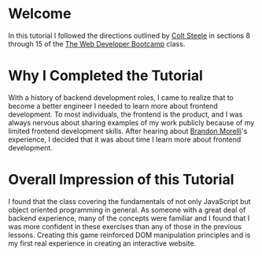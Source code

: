 # Welcome
In this tutorial I followed the directions outlined by [Colt Steele]( https://www.linkedin.com/in/coltsteele/) in sections 8 through 15 of the [The Web Developer Bootcamp]( https://www.udemy.com/the-web-developer-bootcamp/learn/v4/overview ) class.

# Why I Completed the Tutorial
With a history of backend development roles, I came to realize that to become a better engineer I needed to learn more about frontend development. To most individuals, the frontend is the product, and I was always nervous about sharing examples of my work publicly because of my limited frontend development skills. After hearing about [Brandon Morelli](https://github.com/bmorelli25/Become-A-Full-Stack-Web-Developer)'s experience, I decided that it was about time I learn more about frontend development.

# Overall Impression of this Tutorial
I found that the class covering the fundamentals of not only JavaScript but object oriented programming in general. As someone with a great deal of backend experience, many of the concepts were familiar and I found that I was more confident in these exercises than any of those in the previous lessons. Creating this game reinforced DOM manipulation principles and is my first real experience in creating an interactive website.

